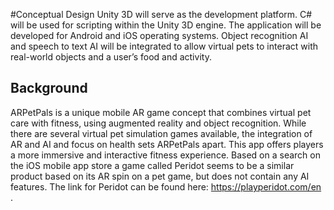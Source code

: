 #Conceptual Design
Unity 3D will serve as the development platform. C# will be used for scripting within the Unity 3D engine. 
The application will be developed for Android and iOS operating systems. Object recognition AI and speech to text 
AI will be integrated to allow virtual pets to interact with real-world objects and a user’s food and activity.

## Background
ARPetPals is a unique mobile AR game concept that combines virtual pet care with fitness, using augmented reality and object recognition. While there are several virtual pet simulation games available, the integration of AR and AI and focus on health sets ARPetPals apart. This app offers players a more immersive and interactive fitness experience. Based on a search on the iOS mobile app store a game called Peridot seems to be a similar product based on its AR spin on a pet game, but does not contain any AI features. The link for Peridot can be found here: https://playperidot.com/en .



